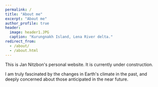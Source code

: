 ```yaml
---
permalink: /
title: "About me"
excerpt: "About me"
author_profile: true
header:
  image: header1.JPG
  caption: "Kurungnakh Island, Lena River delta."
redirect_from: 
  - /about/
  - /about.html
---
```


This is Jan Nitzbon's personal website. It is currently under construction.

I am truly fascinated by the changes in Earth's climate in the past, and deeply concerned about those anticipated in the near future.